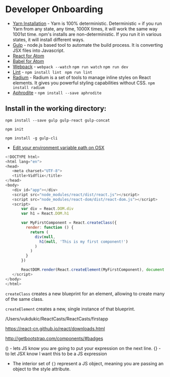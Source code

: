 # Developer Onboarding

 * [Yarn Installation](https://yarnpkg.com/en/docs/install) - Yarn is 100% deterministic.  Deterministic = if you run Yarn from any state, any time, 1000X times, it will work the same way 1001st time.  npm's installs are non-deterministic.  If you run it in various states, it will install different ways.
 * [Gulp]() - node.js based tool to automate the build process.  It is converting JSX files into Javascript.
 * [React for Atom](https://orktes.github.io/atom-react/)
 * [Babel for Atom](https://atom.io/packages/language-babel)
 * [Webpack](https://webpack.js.org/guides/get-started/) - `webpack --watch` `npm run watch` `npm run dev`
 * [Lint]() - `npm install lint` ` npm run lint`
 * [Radium](http://formidable.com/open-source/radium/) - Radium is a set of tools to manage inline styles on React elements. It gives you powerful styling capabilities without CSS. `npm install radium`
 * [Aphrodite](https://github.com/Khan/aphrodite) - `npm install --save aphrodite`
 

## Install in the working directory:
`npm install --save gulp gulp-react gulp-concat`
 
 `npm init`
 
 `npm install -g gulp-cli`
 
  * [Edit your environment variable path on OSX](http://hathaway.cc/post/69201163472/how-to-edit-your-path-environment-variables-on-mac)
 
 ```Javascript
 <!DOCTYPE html>
<html lang="en">
<head>
    <meta charset="UTF-8">
    <title>Vidflix</title>
</head>
<body>
    <div id="app"></div>
    <script src="node_modules/react/dist/react.js"></script>
    <script src="node_modules/react-dom/dist/react-dom.js"></script>
    <script>
        var div = React.DOM.div
        var h1 = React.DOM.h1

        var MyFirstComponent = React.createClass({
          render: function () {
            return (
              div(null,
                h1(null, 'This is my first component!')
              )
            )
          }
        })

        ReactDOM.render(React.createElement(MyFirstComponent), document.getElementById('app'))
    </script>
</body>
</html>
```

`createClass` creates a new blueprint for an element, allowing to create many of the same class.  

`createElement` creates a new, single instance of that blueprint.  

<script src="https://cdnjs.cloudflare.com/ajax/libs/react/0.13.3/JSXTransformer.js"></script>

/Users/vukdukic/ReactCasts/ReactCasts/firstapp

https://react-cn.github.io/react/downloads.html

http://getbootstrap.com/components/#badges

() - lets JS know you are going to put your expression on the next line.
{} - to let JSX know I want this to be a JS expression

 * The interior set of `{}` represent a JS object, meaning you are passing an object to the style attribute.
 
 

